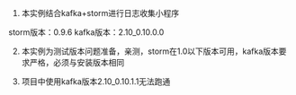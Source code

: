 1. 本实例结合kafka+storm进行日志收集小程序

storm版本：0.9.6   kafka版本：2.10_0.10.0.0

2. 本实例为测试版本问题准备，亲测，storm在1.0以下版本可用，kafka版本要求严格，必须与安装版本相同

3. 项目中使用kafka版本2.10_0.10.1.1无法跑通